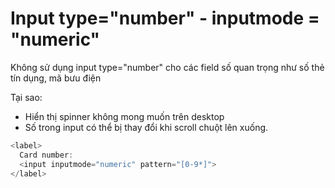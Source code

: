 # Input type="number" - inputmode = "numeric"

Không sử dụng input type="number" cho các field số quan trọng như số thẻ tín dụng, mã bưu điện

Tại sao:

- Hiển thị spinner không mong muốn trên desktop
- Số trong input có thể bị thay đổi khi scroll chuột lên xuống.

```javascript
<label>
  Card number:
  <input inputmode="numeric" pattern="[0-9*]">
</label>
```

